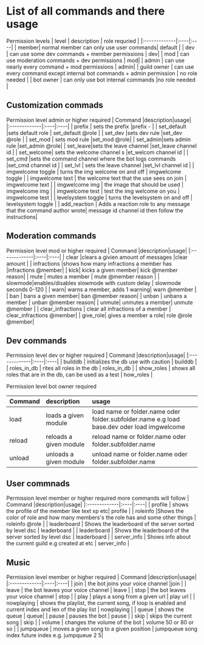 # List of all commands and there usage

Permission levels
|  level  | description | role requried |
|:-------------|:----|:----|
| member| normal member can only use user commands| default |
| dev | can use some dev commands + member permissions | dev|
| mod | can use moderation commands + dev permissions | mod|
| admin | can use nearly every command + mod permissions | admin|
| guild owner | can use every command except internal bot commands + admin permission | no role needed |
| bot owner | can only use bot internal commands |no role needed |

## Customization commads
Permission level admin or higher required 
|      Command  |description|usage|
|:-------------|:----|:----|
| prefix   | sets the prefix |prefix - |
| set_default |sets default role | set_default @role |
| set_dev |sets dev rule  |set_dev @role |
| set_mod | sets mod rule  |set_mod @role|
| set_admin|sets admin rule  |set_admin @role|
| set_leave|sets the leave channel  |set_leave channel id |
| set_welcome| sets the welcome channel s |et_welcom channel id |
| set_cmd  |sets the command channel where the bot logs commands  |set_cmd channel id |
| set_lvl | sets the leave channel  |set_lvl channel id |
| imgwelcome toggle | turns the img welcome on and off | imgwelcome toggle |
| imgwelcome text | the welcome text that the use sees on join | imgwelcome text  |
| imgwelcome img | the image that should be used | imgwelcome img |
| imgwelcome test | test the img welcome on you | imgwelcome test  |
| levelsystem toggle | turns the  levelsystem on and off | levelsystem toggle |
| add_reaction | Adds a reaction role to any message that the command author wrote| message id channel id then follow the instructions|

## Moderation commands
Permission level mod or higher required 
|      Command   |description|usage|
|:-------------|:----|:----|
| clear |clears a givien amount of messages |clear amount |
| infractions |shows how many infractions a member has |infractions @member|
| kick| kicks a given member| kick @member reason|
| mute | mutes a member | mute @member reason |
| slowmode|enables/disables slowmode with custom delay | slowmode seconds 0-120 |
| warn| warns a member, adds 1 warning| warn @member |
| ban | bans a given member| ban @member reason|
| unban | unbans a member | unban @member reason|
| unmute|  unmutes a member| unmute @member |
| clear_infractions | clear all infractions of a member | clear_infractions @member|
| give_role| gives a member a role| role  @role @member|

## Dev commands
Permission level dev or higher required 
|      Command   |description|usage|
|:-------------|:----|:----|
| builddb | initializes the db use with caution | builddb |
| roles_in_db | rites all roles in the db | roles_in_db |
| show_roles | shows all roles that are in the db, can be used as a test | how_roles |

Permission level bot owner required 

|      Command   |description|usage|
|:-------------|:----|:----|
| load | loads a given module | load name or folder.name oder folder.subfolder.name e.g load base.dev oder load imgwelcome | 
| reload | reloads a given module| reload  name or folder.name oder folder.subfolder.name |
|unload | unloads a given module | unload name or folder.name oder folder.subfolder.name |

## User commnads
Permission level member or higher required
more commands will follow
|      Command   |description|usage|
|:-------------|:----|:----|
| profile | shows the profile of the member like text xp etc| profile |
| roleinfo |Shows the color of role and how many members's the role has and some other things | roleinfo @role |
| leaderboard | Shows the leaderboard of the server sorted by level dsc | leaderboard |
| leaderboard | Shows the leaderboard of the server sorted by level dsc | leaderboard |
| server_info | Shows info about the current guild e.g created at etc | server_info |

## Music
Permission level member or higher required
|      Command   |description|usage|
|:-------------|:----|:----|
| join | the bot joins your voice channel |join |
| leave | the bot leaves your voice channel | leave |
| stop | the bot leaves your voice channel | stop |
| play | plays a song from a given url | play url |
| nowplaying | shows the playlist, the current song, if loop is enabled and current index and len of the play list | nowplaying |
| queue | shows the queue | queue| 
| pause | pauses the bot  | pause |
| skip | skips the current song | skip |
| volume | changes the volume of the bot | volume 50 or 80 or so |
| jumpqueue | moves a given song to a given position | jumpqueue song index future index e.g. jumpqueue 2 5|

